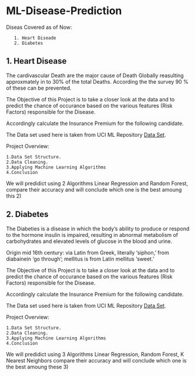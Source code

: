 # ML-Disease-Prediction
Diseas Covered as of Now:
       
       1. Heart Diseade
       2. Diabetes
        
## 1. Heart Disease

The cardivascular Death are the major cause of Death Globally reasulting approxmately in to 30% of the total Deaths. According the the survey 90 % of these can be prevented.

The Objective of this Project is to take a closer look at the data and to predict the chance of occurance based on the various features (Risk Factors) responsible for the Disease.

Accordingly calculate the Insurance Premium for the following candidate.

The Data set used here is taken from UCI ML Repository [Data Set](http://archive.ics.uci.edu/ml/datasets/Heart+Disease).

Project Overview:

    1.Data Set Structure.
    2.Data Cleaning.
    3.Applying Machine Learning Algorithms
    4.Conclusion
    
We will predidict using 2 Algorithms Linear Regression and Random Forest, compare their accuracy and will conclude which one is the best amoung this 2)

## 2. Diabetes

The Diabeties is a disease in which the body’s ability to produce or respond to the hormone insulin is impaired, resulting in abnormal metabolism of carbohydrates and elevated levels of glucose in the blood and urine.

Origin mid 16th century: via Latin from Greek, literally ‘siphon,’ from diabainein ‘go through’; mellitus is from Latin mellitus ‘sweet.’

The Objective of this Project is to take a closer look at the data and to predict the chance of occurance based on the various features (Risk Factors) responsible for the Disease.

Accordingly calculate the Insurance Premium for the following candidate.

The Data set used here is taken from UCI ML Repository [Data Set](http://archive.ics.uci.edu/ml/datasets/).

Project Overview:

    1.Data Set Structure.
    2.Data Cleaning.
    3.Applying Machine Learning Algorithms
    4.Conclusion

We will predidict using 3 Algorithms Linear Regression, Random Forest, K Nearest Neighbors compare their accuracy and will conclude which one is the best amoung these 3)

